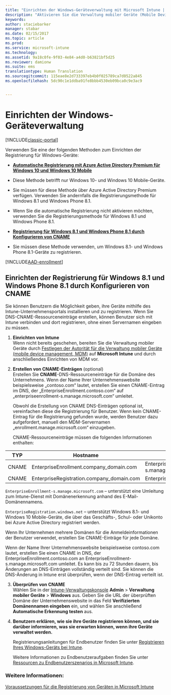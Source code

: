 ```yaml
---
title: "Einrichten der Windows-Geräteverwaltung mit Microsoft Intune | Microsoft-Dokumentation"
description: "Aktivieren Sie die Verwaltung mobiler Geräte (Mobile Device Management, MDM) für Windows-Geräte mit Microsoft Intune."
keywords: 
author: staciebarker
manager: stabar
ms.date: 02/15/2017
ms.topic: article
ms.prod: 
ms.service: microsoft-intune
ms.technology: 
ms.assetid: 9a18c0fe-9f03-4e84-a4d0-b63821bf5d25
ms.reviewer: damionw
ms.suite: ems
translationtype: Human Translation
ms.sourcegitcommit: 115eae8e2d733397eb4b0f025789ca7d0522a845
ms.openlocfilehash: 5dc90c1e1ddba91fe8bbb4530eb09bca0c9e3ac9


---
```


# <a name="set-up-windows-device-management"></a>Einrichten der Windows-Geräteverwaltung

[!INCLUDE[classic-portal](../includes/classic-portal.md)]

Verwenden Sie eine der folgenden Methoden zum Einrichten der Registrierung für Windows-Geräte:

- [**Automatische Registrierung mit Azure Active Directory Premium für Windows 10 und Windows 10 Mobile**](#set-up-windows-10-and-windows-10-mobile-automatic-enrollment-with-azure-active-directory-premium) 
 -  Diese Methode betrifft nur Windows 10- und Windows 10 Mobile-Geräte.
 -  Sie müssen für diese Methode über Azure Active Directory Premium verfügen. Verwenden Sie andernfalls die Registrierungsmethode für Windows 8.1 und Windows Phone 8.1.
 -  Wenn Sie die automatische Registrierung nicht aktivieren möchten, verwenden Sie die Registrierungsmethode für Windows 8.1 und Windows Phone 8.1.


- [**Registrierung für Windows 8.1 und Windows Phone 8.1 durch Konfigurieren von CNAME**](#set-up-windows-81-and-windows-phone-81-enrollment-by-configuring-cname) 
 - Sie müssen diese Methode verwenden, um Windows 8.1- und Windows Phone 8.1-Geräte zu registrieren.

[!INCLUDE[AAD-enrollment](../includes/win10-automatic-enrollment-aad.md)]

## <a name="set-up-windows-81-and-windows-phone-81-enrollment-by-configuring-cname"></a>Einrichten der Registrierung für Windows 8.1 und Windows Phone 8.1 durch Konfigurieren von CNAME
Sie können Benutzern die Möglichkeit geben, ihre Geräte mithilfe des Intune-Unternehmensportals installieren und zu registrieren. Wenn Sie DNS-CNAME-Ressourceneinträge erstellen, können Benutzer sich mit Intune verbinden und dort registrieren, ohne einen Servernamen eingeben zu müssen.

1. **Einrichten von Intune**<br>
Wenn nicht bereits geschehen, bereiten Sie die Verwaltung mobiler Geräte durch [Festlegen der Autorität für die Verwaltung mobiler Geräte (mobile device management, MDM)](prerequisites-for-enrollment.md#step-2-set-mdm-authority) auf **Microsoft Intune** und durch anschließendes Einrichten von MDM vor.

2. **Erstellen von CNAME-Einträgen** (optional)<br>
Erstellen Sie **CNAME**-DNS-Ressourceneinträge für die Domäne des Unternehmens. Wenn der Name Ihrer Unternehmenswebsite beispielsweise „contoso.com“ lautet, erstellen Sie einen CNAME-Eintrag im DNS, der „EnterpriseEnrollment.contoso.com“ auf „enterpriseenrollment-s.manage.microsoft.com“ umleitet.

    Obwohl die Erstellung von CNAME DNS-Einträgen optional ist, vereinfachen diese die Registrierung für Benutzer. Wenn kein CNAME-Eintrag für die Registrierung gefunden wurde, werden Benutzer dazu aufgefordert, manuell den MDM-Servernamen „enrollment.manage.microsoft.com“ einzugeben.    

    CNAME-Ressourceneinträge müssen die folgenden Informationen enthalten:

  |TYP|Hostname|Verweist auf|TTL|
  |--------|-------------|-------------|-------|
  |CNAME|EnterpriseEnrollment.company_domain.com|EnterpriseEnrollment-s.manage.microsoft.com |1 Stunde|
  |CNAME|EnterpriseRegistration.company_domain.com|EnterpriseRegistration.windows.net|1 Stunde|

  `EnterpriseEnrollment-s.manage.microsoft.com` – unterstützt eine Umleitung zum Intune-Dienst mit Domänenerkennung anhand des E-Mail-Domänennamens.

  `EnterpriseRegistration.windows.net` – unterstützt Windows 8.1- und Windows 10 Mobile-Geräte, die über das Geschäfts-, Schul- oder Unikonto bei Azure Active Directory registriert werden.

  Wenn Ihr Unternehmen mehrere Domänen für die Anmeldeinformationen der Benutzer verwendet, erstellen Sie CNAME-Einträge für jede Domäne.

  Wenn der Name Ihrer Unternehmenswebsite beispielsweise contoso.com lautet, erstellen Sie einen CNAME in DNS, der EnterpriseEnrollment.contoso.com an EnterpriseEnrollment-s.manage.microsoft.com umleitet. Es kann bis zu 72 Stunden dauern, bis Änderungen an DNS-Einträgen vollständig verteilt sind. Sie können die DNS-Änderung in Intune erst überprüfen, wenn der DNS-Eintrag verteilt ist.

3.  **Überprüfen von CNAME**<br>Wählen Sie in der [Intune-Verwaltungskonsole](http://manage.microsoft.com) **Admin** &gt; **Verwaltung mobiler Geräte** &gt; **Windows** aus. Geben Sie die URL der überprüften Domäne der Unternehmenswebsite in das Feld **Verifizierten Domänennamen eingeben** ein, und wählen Sie anschließend **Automatische Erkennung testen** aus.

4.  **Benutzern erklären, wie sie ihre Geräte registrieren können, und sie darüber informieren, was sie erwarten können, wenn ihre Geräte verwaltet werden.**

    Registrierungsanleitungen für Endbenutzer finden Sie unter [Registrieren Ihres Windows-Geräts bei Intune](https://docs.microsoft.com/intune/enduser/enroll-your-device-in-intune-windows).

    Weitere Informationen zu Endbenutzeraufgaben finden Sie unter [Ressourcen zu Endbenutzerszenarios in Microsoft Intune](https://docs.microsoft.com/intune/deploy-use/what-to-tell-your-end-users-about-using-microsoft-intune).


### <a name="see-also"></a>Weitere Informationen:
[Voraussetzungen für die Registrierung von Geräten in Microsoft Intune](prerequisites-for-enrollment.md)



<!--HONumber=Feb17_HO3-->



